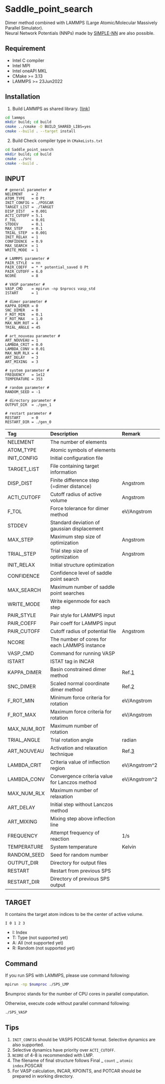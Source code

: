 # Saddle_point_search
Dimer method combined with LAMMPS (Large Atomic/Molecular Massively Parallel Simulator).  
Neural Network Potentials (NNPs) made by [SIMPLE-NN](https://github.com/MDIL-SNU/SIMPLE-NN_v2) are also possible.  

## Requirement
- Intel C compiler
- Intel MPI
- Intel oneAPI MKL
- CMake >= 3.13
- LAMMPS >= 23Jun2022

## Installation
1. Build LAMMPS as shared library. [[link](https://docs.lammps.org/Build_basics.html)]
```bash
cd lammps
mkdir build; cd build
cmake ../cmake -D BUILD_SHARED_LIBS=yes
cmake --build . --target install
```
2. Build Check compiler type in `CMakeLists.txt`
```bash
cd Saddle_point_search
mkdir build; cd build
cmake ../src
cmake --build .
```


## INPUT
```text
# general parameter #
NELEMENT    = 2
ATOM_TYPE   = O Pt
INIT_CONFIG = ./POSCAR
TARGET_LIST = ./TARGET
DISP_DIST   = 0.001
ACTI_CUTOFF = 5.1
F_TOL       = 0.01
STDDEV      = 0.1
MAX_STEP    = 0.1
TRIAL_STEP  = 0.001
INIT_RELAX  = 1
CONFIDENCE  = 0.9
MAX_SEARCH  = 1
WRITE_MODE  = 1

# LAMMPS parameter #
PAIR_STYLE  = nn
PAIR_COEFF  = * * potential_saved O Pt
PAIR_CUTOFF = 6.0
NCORE       = 8

# VASP parameter #
VASP_CMD    = mpirun -np $nprocs vasp_std
ISTART      = 1

# dimer parameter #
KAPPA_DIMER = 0
SNC_DIMER   = 0
F_ROT_MIN   = 0.1 
F_ROT_MAX   = 1.0
MAX_NUM_ROT = 4
TRIAL_ANGLE = 45

# art_nouveau parameter #
ART_NOUVEAU = 1
LAMBDA_CRIT = 0.0
LAMBDA_CONV = 0.01
MAX_NUM_RLX = 4
ART_DELAY   = 3
ART_MIXING  = 3

# system parameter #
FREQUENCY   = 1e12
TEMPERATURE = 353

# random parameter #
RANDOM_SEED = -1

# directory parameter #
OUTPUT_DIR  = ./gen_1

# restart parameter #
RESTART     = 0
RESTART_DIR = ./gen_0
```

|Tag|Description|Remark|
|:---|:---|:---|
|NELEMENT|The number of elements||
|ATOM_TYPE|Atomic symbols of elements||
|INIT_CONFIG|Initial configuration file||
|TARGET_LIST|File containing target information||
|DISP_DIST|Finite difference step (=dimer distance)|Angstrom|
|ACTI_CUTOFF|Cutoff radius of active volume|Angstrom|
|F_TOL|Force tolerance for dimer method|eV/Angstrom|
|STDDEV|Standard deviation of gaussian displacement||
|MAX_STEP|Maximum step size of optimization|Angstrom|
|TRIAL_STEP|Trial step size of optimization|Angstrom|
|INIT_RELAX|Initial structure optimization||
|CONFIDENCE|Confidence level of saddle point search||
|MAX_SEARCH|Maximum number of saddle point searches||
|WRITE_MODE|Write eigenmode for each step||
|PAIR_STYLE|Pair style for LAMMPS input||
|PAIR_COEFF|Pair coeff for LAMMPS input||
|PAIR_CUTOFF|Cutoff radius of potential file|Angstrom|
|NCORE|The number of cores for each LAMMPS instance||
|VASP_CMD|Command for running VASP||
|ISTART|ISTAT tag in INCAR||
|KAPPA_DIMER|Basin constrained dimer method|Ref.[1](https://doi.org/10.1063/1.4898664)|
|SNC_DIMER|Scaled normal coordinate dimer method|Ref.[2](https://doi.org/10.1016/j.commatsci.2021.110785)|
|F_ROT_MIN|Minimum force criteria for rotation|eV/Angstrom|
|F_ROT_MAX|Maximum force criteria for rotation|eV/Angstrom|
|MAX_NUM_ROT|Maximum number of rotation||
|TRIAL_ANGLE|Trial rotation angle|radian|
|ART_NOUVEAU|Activation and relaxation technique|Ref.[3](http://dx.doi.org/10.1103/PhysRevE.62.7723)|
|LAMBDA_CRIT|Criteria value of inflection region|eV/Angstrom^2|
|LAMBDA_CONV|Convergence criteria value for Lanczos method|eV/Angstrom^2|
|MAX_NUM_RLX|Maximum number of relaxation||
|ART_DELAY|Initial step without Lanczos method||
|ART_MIXING|Mixing step above inflection line||
|FREQUENCY|Attempt frequency of reaction|1/s|
|TEMPERATURE|System temperature|Kelvin|
|RANDOM_SEED|Seed for random number||
|OUTPUT_DIR|Directory for output files||
|RESTART|Restart from previous SPS||
|RESTART_DIR|Directory of previous SPS output||

## TARGET
It contains the target atom indices to be the center of active volume.
```text
I 0 1 2 3
```

* I: Index
* T: Type (not supported yet)
* A: All (not supported yet)
* R: Random (not supported yet)

## Command
If you run SPS with LAMMPS, please use command following:
```bash
mpirun -np $numproc ./SPS_LMP
```
$numproc stands for the number of CPU cores in parallel computation.


Otherwise, execute code without parallel command following:
```bash
./SPS_VASP
```

## Tips  
1. `INIT_CONFIG` should be VASP5 POSCAR format. Selective dynamics are also supported.
2. Selective dynamics have priority over `ACTI_CUTOFF`.
3. `NCORE` of 4-8 is recommended with LMP. 
4. The filename of final structure follows Final _ `count` _ `atomic index`.POSCAR
5. For VASP calculation, INCAR, KPOINTS, and POTCAR should be prepared in working directory.
